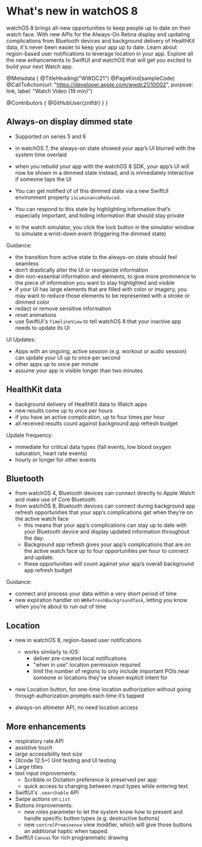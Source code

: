 # What's new in watchOS 8

watchOS 8 brings all-new opportunities to keep people up to date on their watch face. With new APIs for the Always-On Retina display and updating complications from Bluetooth devices and background delivery of HealthKit data, it's never been easier to keep your app up to date. Learn about region-based user notifications to leverage location in your app. Explore all the new enhancements to SwiftUI and watchOS that will get you excited to build your next Watch app.

@Metadata {
   @TitleHeading("WWDC21")
   @PageKind(sampleCode)
   @CallToAction(url: "https://developer.apple.com/wwdc21/10002", purpose: link, label: "Watch Video (19 min)")

   @Contributors {
      @GitHubUser(zntfdr)
   }
}



## Always-on display dimmed state
- Supported on series 5 and 6
- in watchOS 7, the always-on state showed your app’s UI blurred with the system time overlaid
- when you rebuild your app with the watchOS 8 SDK, your app’s UI will now be shown in a dimmed state instead, and is immediately interactive if someone taps the UI
- You can get notified of of this dimmed state via a new SwiftUI environment property  `isLuminanceReduced`.
- You can respond to this state by highlighting information that’s especially important, and hiding information that should stay private

- In the watch simulator, you click the lock button in the simulator window to simulate a wrist-down event (triggering the dimmed state)

Guidance:

- the transition from active state to the always-on state should feel seamless
- don’t drastically alter the UI or reorganize information
- dim non-essential information and elements, to give more prominence to the piece of information you want to stay highlighted and visible
- if your UI has large elements that are filled with color or imagery, you may want to reduce those elements to be represented with a stroke or dimmed color
- redact or remove sensitive information
- reset animations
- use SwiftUI's `TimelineView` to tell watchOS 8 that your inactive app needs to update its UI

UI Updates:
- Apps with an ongoing, active session (e.g. workout or audio session) can update your UI up to once per second
- other apps up to once per minute
- assume your app is visible longer than two minutes

## HealthKit data

- background delivery of HealthKit data to Watch apps
- new results come up to once per hours
- if you have an active complication, up to four times per hour
- all received results count against background app refresh budget

Update frequency:

- immediate for critical data types (fall events, low blood oxygen saturation, heart rate events)
- hourly or longer for other events

## Bluetooth

- from watchOS 4, Bluetooth devices can connect directly to Apple Watch and make use of Core Bluetooth.
- from watchOS 8, Bluetooth devices can connect during background app refresh opportunities that your app’s complications get when they’re on the active watch face
  - this means that your app’s complications can stay up to date with your Bluetooth device and display updated information throughout the day.
  - Background app refresh gives your app’s complications that are on the active watch face up to four opportunities per hour to connect and update.
  - these opportunities will count against your app’s overall background app refresh budget

Guidance:
- connect and process your data within a very short period of time
- new expiration handler on `WKRefreshBackgroundTask`, letting you know when you're about to run out of time

## Location

- new in watchOS 8, region-based user notifications
  - works similarly to iOS:
    - deliver pre-created local notifications
    - "when in use" location permission required
    - limit the number of regions to only include important POIs near someone or locations they’ve shown explicit intent for

- new Location button, for one-time location authorization without going through authorization prompts each time it’s tapped

- always-on altimeter API, no need location access

## More enhancements

- respiratory rate API
- assistive touch
- large accessibility text size
- (Xcode 12.5+) Unit testing and UI testing
- Large titles
- text input improvements:
  - Scribble or Dictation preference is preserved per app
  - quick access to changing between input types while entering text
- SwiftUI's `.searchable` API
- Swipe actions on `List`
- Buttons improvements:
  - new roles parameter to let the system know how to present and handle specific button types (e.g. destructive buttons)
  - new `controlProminence` view modifier, which will give those buttons an additional haptic when tapped.
- SwiftUI `Canvas` for rich programmatic drawing
